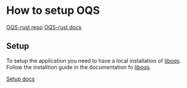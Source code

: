 # How to setup OQS

[OQS-rust repo](https://github.com/open-quantum-safe/liboqs-rust)
[OQS-rust docs](https://docs.rs/oqs/0.11.0)

## Setup
To setup the application you need to have a local installation of [liboqs](https://github.com/open-quantum-safe/liboqs). Follow the installtion guide in the documentation fo [liboqs](https://github.com/open-quantum-safe/liboqs).

[Setup docs](https://openquantumsafe.org/liboqs/getting-started.html)

